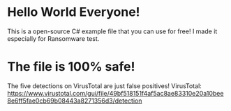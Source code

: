 # Hello World Everyone!
This is a open-source C# example file that you can use for free!
I made it especially for Ransomware test.
# The file is 100% safe!
The five detections on VirusTotal are just false positives!
VirusTotal: https://www.virustotal.com/gui/file/49bf518151f4af5ac8ae83310e20a10bee8e6ff5fae0cb69b08443a8271356d3/detection
